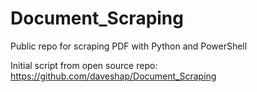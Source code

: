 # Document_Scraping
Public repo for scraping PDF with Python and PowerShell

Initial script from open source repo:  
https://github.com/daveshap/Document_Scraping